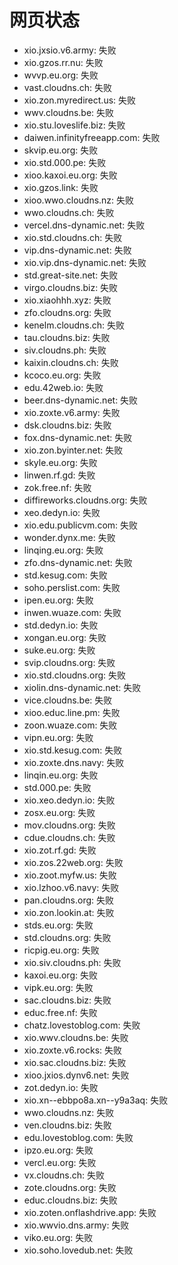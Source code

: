# 网页状态
- xio.jxsio.v6.army: 失败
- xio.gzos.rr.nu: 失败
- wvvp.eu.org: 失败
- vast.cloudns.ch: 失败
- xio.zon.myredirect.us: 失败
- wwv.cloudns.be: 失败
- xio.stu.loveslife.biz: 失败
- daiwen.infinityfreeapp.com: 失败
- skvip.eu.org: 失败
- xio.std.000.pe: 失败
- xioo.kaxoi.eu.org: 失败
- xio.gzos.link: 失败
- xioo.wwo.cloudns.nz: 失败
- wwo.cloudns.ch: 失败
- vercel.dns-dynamic.net: 失败
- xio.std.cloudns.ch: 失败
- vip.dns-dynamic.net: 失败
- xio.vip.dns-dynamic.net: 失败
- std.great-site.net: 失败
- virgo.cloudns.biz: 失败
- xio.xiaohhh.xyz: 失败
- zfo.cloudns.org: 失败
- kenelm.cloudns.ch: 失败
- tau.cloudns.biz: 失败
- siv.cloudns.ph: 失败
- kaixin.cloudns.ch: 失败
- kcoco.eu.org: 失败
- edu.42web.io: 失败
- beer.dns-dynamic.net: 失败
- xio.zoxte.v6.army: 失败
- dsk.cloudns.biz: 失败
- fox.dns-dynamic.net: 失败
- xio.zon.byinter.net: 失败
- skyle.eu.org: 失败
- linwen.rf.gd: 失败
- zok.free.nf: 失败
- diffireworks.cloudns.org: 失败
- xeo.dedyn.io: 失败
- xio.edu.publicvm.com: 失败
- wonder.dynx.me: 失败
- linqing.eu.org: 失败
- zfo.dns-dynamic.net: 失败
- std.kesug.com: 失败
- soho.perslist.com: 失败
- ipen.eu.org: 失败
- inwen.wuaze.com: 失败
- std.dedyn.io: 失败
- xongan.eu.org: 失败
- suke.eu.org: 失败
- svip.cloudns.org: 失败
- xio.std.cloudns.org: 失败
- xiolin.dns-dynamic.net: 失败
- vice.cloudns.be: 失败
- xioo.educ.line.pm: 失败
- zoon.wuaze.com: 失败
- vipn.eu.org: 失败
- xio.std.kesug.com: 失败
- xio.zoxte.dns.navy: 失败
- linqin.eu.org: 失败
- std.000.pe: 失败
- xio.xeo.dedyn.io: 失败
- zosx.eu.org: 失败
- mov.cloudns.org: 失败
- cdue.cloudns.ch: 失败
- xio.zot.rf.gd: 失败
- xio.zos.22web.org: 失败
- xio.zoot.myfw.us: 失败
- xio.lzhoo.v6.navy: 失败
- pan.cloudns.org: 失败
- xio.zon.lookin.at: 失败
- stds.eu.org: 失败
- std.cloudns.org: 失败
- ricpig.eu.org: 失败
- xio.siv.cloudns.ph: 失败
- kaxoi.eu.org: 失败
- vipk.eu.org: 失败
- sac.cloudns.biz: 失败
- educ.free.nf: 失败
- chatz.lovestoblog.com: 失败
- xio.wwv.cloudns.be: 失败
- xio.zoxte.v6.rocks: 失败
- xio.sac.cloudns.biz: 失败
- xioo.jxios.dynv6.net: 失败
- zot.dedyn.io: 失败
- xio.xn--ebbpo8a.xn--y9a3aq: 失败
- wwo.cloudns.nz: 失败
- ven.cloudns.biz: 失败
- edu.lovestoblog.com: 失败
- ipzo.eu.org: 失败
- vercl.eu.org: 失败
- vx.cloudns.ch: 失败
- zote.cloudns.org: 失败
- educ.cloudns.biz: 失败
- xio.zoten.onflashdrive.app: 失败
- xio.wwvio.dns.army: 失败
- viko.eu.org: 失败
- xio.soho.lovedub.net: 失败
